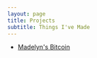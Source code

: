 ```yaml
---
layout: page
title: Projects
subtitle: Things I've Made
---
```


- <a href="/projects/madelyn">Madelyn's Bitcoin</a>
